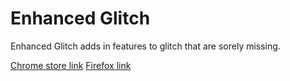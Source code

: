 # Enhanced Glitch

Enhanced Glitch adds in features to glitch that are sorely missing.

[Chrome store link](https://chrome.google.com/webstore/detail/enhanced-glitch/mjdoojmakfblcimigoiecmcbbgfnleib)
[Firefox link](https://addons.mozilla.org/en-US/firefox/addon/enhanced-glitch/)
